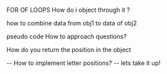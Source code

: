 FOR OF LOOPS
How do i object through it ?


how to combine data from obj1
to data of obj2

pseudo code
How to approach questions?

How do you return the position in the object

 -- How to implement letter positions?
 -- lets take it up!
 
